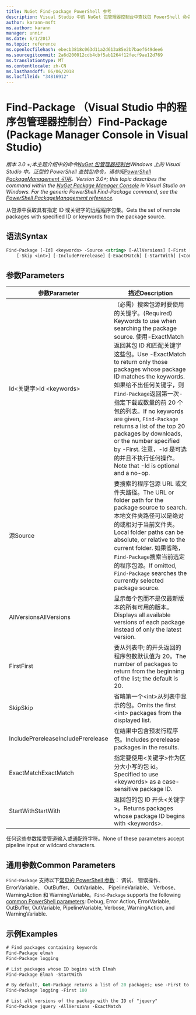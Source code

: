 ```yaml
---
title: NuGet Find-package PowerShell 参考
description: Visual Studio 中的 NuGet 包管理器控制台中查找包 PowerShell 命令参考。
author: karann-msft
ms.author: karann
manager: unnir
ms.date: 6/1/2017
ms.topic: reference
ms.openlocfilehash: ebecb3818c063d11a2d613a85e2b7baef649dee6
ms.sourcegitcommit: 2a6d200012cdb4cbf5ab1264f12fecf9ae12d769
ms.translationtype: MT
ms.contentlocale: zh-CN
ms.lasthandoff: 06/06/2018
ms.locfileid: "34816912"
---
```

# <a name="find-package-package-manager-console-in-visual-studio"></a><span data-ttu-id="6e606-103">Find-Package （Visual Studio 中的程序包管理器控制台）</span><span class="sxs-lookup"><span data-stu-id="6e606-103">Find-Package (Package Manager Console in Visual Studio)</span></span>

<span data-ttu-id="6e606-104">*版本 3.0 +;本主题介绍中的命令[NuGet 包管理器控制台](package-manager-console.md)Windows 上的 Visual Studio 中。泛型的 PowerShell 查找包命令，请参阅[PowerShell PackageManagement 引用](/powershell/module/packagemanagement/?view=powershell-6)。*</span><span class="sxs-lookup"><span data-stu-id="6e606-104">*Version 3.0+; this topic describes the command within the [NuGet Package Manager Console](package-manager-console.md) in Visual Studio on Windows. For the generic PowerShell Find-Package command, see the [PowerShell PackageManagement reference](/powershell/module/packagemanagement/?view=powershell-6).*</span></span>

<span data-ttu-id="6e606-105">从包源中获取具有指定 ID 或关键字的远程程序包集。</span><span class="sxs-lookup"><span data-stu-id="6e606-105">Gets the set of remote packages with specified ID or keywords from the package source.</span></span>

## <a name="syntax"></a><span data-ttu-id="6e606-106">语法</span><span class="sxs-lookup"><span data-stu-id="6e606-106">Syntax</span></span>

```ps
Find-Package [-Id] <keywords> -Source <string> [-AllVersions] [-First [<int>]]
    [-Skip <int>] [-IncludePrerelease] [-ExactMatch] [-StartWith] [<CommonParameters>]
```

## <a name="parameters"></a><span data-ttu-id="6e606-107">参数</span><span class="sxs-lookup"><span data-stu-id="6e606-107">Parameters</span></span>

| <span data-ttu-id="6e606-108">参数</span><span class="sxs-lookup"><span data-stu-id="6e606-108">Parameter</span></span> | <span data-ttu-id="6e606-109">描述</span><span class="sxs-lookup"><span data-stu-id="6e606-109">Description</span></span> |
| --- | --- |
| <span data-ttu-id="6e606-110">Id&lt;关键字&gt;</span><span class="sxs-lookup"><span data-stu-id="6e606-110">Id &lt;keywords&gt;</span></span> | <span data-ttu-id="6e606-111">（必需）搜索包源时要使用的关键字。</span><span class="sxs-lookup"><span data-stu-id="6e606-111">(Required) Keywords to use when searching the package source.</span></span> <span data-ttu-id="6e606-112">使用-ExactMatch 返回其包 ID 和匹配关键字这些包。</span><span class="sxs-lookup"><span data-stu-id="6e606-112">Use -ExactMatch to return only those packages whose package ID matches the keywords.</span></span> <span data-ttu-id="6e606-113">如果给不出任何关键字，则`Find-Package`返回第一次-指定下载或数量的前 20 个包的列表。</span><span class="sxs-lookup"><span data-stu-id="6e606-113">If no keywords are given, `Find-Package` returns a list of the top 20 packages by downloads, or the number specified by -First.</span></span> <span data-ttu-id="6e606-114">注意，-Id 是可选的并且不执行任何操作。</span><span class="sxs-lookup"><span data-stu-id="6e606-114">Note that -Id is optional and a no-op.</span></span> |
| <span data-ttu-id="6e606-115">源</span><span class="sxs-lookup"><span data-stu-id="6e606-115">Source</span></span> | <span data-ttu-id="6e606-116">要搜索的程序包源 URL 或文件夹路径。</span><span class="sxs-lookup"><span data-stu-id="6e606-116">The URL or folder path for the package source to search.</span></span> <span data-ttu-id="6e606-117">本地文件夹路径可以是绝对的或相对于当前文件夹。</span><span class="sxs-lookup"><span data-stu-id="6e606-117">Local folder paths can be absolute, or relative to the current folder.</span></span> <span data-ttu-id="6e606-118">如果省略，`Find-Package`搜索当前选定的程序包源。</span><span class="sxs-lookup"><span data-stu-id="6e606-118">If omitted, `Find-Package` searches the currently selected package source.</span></span> |
| <span data-ttu-id="6e606-119">AllVersions</span><span class="sxs-lookup"><span data-stu-id="6e606-119">AllVersions</span></span> | <span data-ttu-id="6e606-120">显示每个包而不是仅最新版本的所有可用的版本。</span><span class="sxs-lookup"><span data-stu-id="6e606-120">Displays all available versions of each package instead of only the latest version.</span></span> |
| <span data-ttu-id="6e606-121">First</span><span class="sxs-lookup"><span data-stu-id="6e606-121">First</span></span> | <span data-ttu-id="6e606-122">要从列表中; 的开头返回的程序包数默认值为 20。</span><span class="sxs-lookup"><span data-stu-id="6e606-122">The number of packages to return from the beginning of the list; the default is 20.</span></span> |
| <span data-ttu-id="6e606-123">Skip</span><span class="sxs-lookup"><span data-stu-id="6e606-123">Skip</span></span> | <span data-ttu-id="6e606-124">省略第一个&lt;int&gt;从列表中显示的包。</span><span class="sxs-lookup"><span data-stu-id="6e606-124">Omits the first &lt;int&gt; packages from the displayed list.</span></span>  |
| <span data-ttu-id="6e606-125">IncludePrerelease</span><span class="sxs-lookup"><span data-stu-id="6e606-125">IncludePrerelease</span></span> | <span data-ttu-id="6e606-126">在结果中包含预发行程序包。</span><span class="sxs-lookup"><span data-stu-id="6e606-126">Includes prerelease packages in the results.</span></span> |
| <span data-ttu-id="6e606-127">ExactMatch</span><span class="sxs-lookup"><span data-stu-id="6e606-127">ExactMatch</span></span> | <span data-ttu-id="6e606-128">指定要使用&lt;关键字&gt;作为区分大小写的包 id。</span><span class="sxs-lookup"><span data-stu-id="6e606-128">Specified to use &lt;keywords&gt; as a case-sensitive package ID.</span></span> |
| <span data-ttu-id="6e606-129">StartWith</span><span class="sxs-lookup"><span data-stu-id="6e606-129">StartWith</span></span> | <span data-ttu-id="6e606-130">返回包的包 ID 开头&lt;关键字&gt;。</span><span class="sxs-lookup"><span data-stu-id="6e606-130">Returns packages whose package ID begins with &lt;keywords&gt;.</span></span> |

<span data-ttu-id="6e606-131">任何这些参数接受管道输入或通配符字符。</span><span class="sxs-lookup"><span data-stu-id="6e606-131">None of these parameters accept pipeline input or wildcard characters.</span></span>

## <a name="common-parameters"></a><span data-ttu-id="6e606-132">通用参数</span><span class="sxs-lookup"><span data-stu-id="6e606-132">Common Parameters</span></span>

<span data-ttu-id="6e606-133">`Find-Package` 支持以下[常见的 PowerShell 参数](http://go.microsoft.com/fwlink/?LinkID=113216)： 调试、 错误操作、 ErrorVariable、 OutBuffer、 OutVariable、 PipelineVariable、 Verbose、 WarningAction 和 WarningVariable。</span><span class="sxs-lookup"><span data-stu-id="6e606-133">`Find-Package` supports the following [common PowerShell parameters](http://go.microsoft.com/fwlink/?LinkID=113216): Debug, Error Action, ErrorVariable, OutBuffer, OutVariable, PipelineVariable, Verbose, WarningAction, and WarningVariable.</span></span>

## <a name="examples"></a><span data-ttu-id="6e606-134">示例</span><span class="sxs-lookup"><span data-stu-id="6e606-134">Examples</span></span>

```ps
# Find packages containing keywords
Find-Package elmah
Find-Package logging

# List packages whose ID begins with Elmah
Find-Package Elmah -StartWith

# By default, Get-Package returns a list of 20 packages; use -First to show more
Find-Package logging -First 100

# List all versions of the package with the ID of "jquery"
Find-Package jquery -AllVersions -ExactMatch
```
